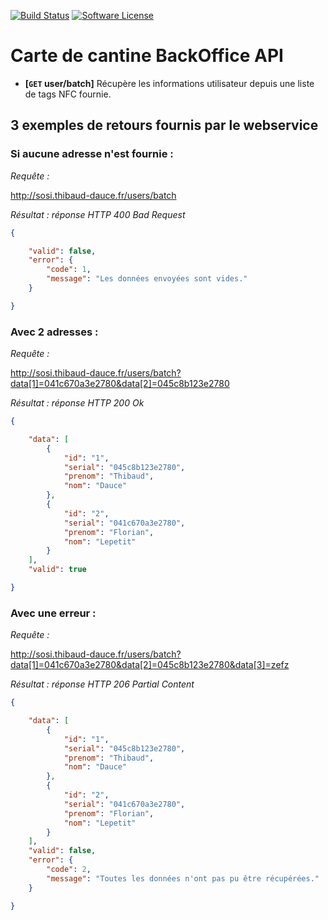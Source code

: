 [![Build Status](https://img.shields.io/travis/ThibaudDauce/SOSILeoCard/master.svg?style=flat)](https://travis-ci.org/ThibaudDauce/SOSILeoCard)
[![Software License](https://img.shields.io/badge/license-MIT-brightgreen.svg?style=flat)](LICENSE.md)

# Carte de cantine BackOffice API

- **[<code>GET</code> user/batch]** Récupère les informations utilisateur depuis une liste de tags NFC fournie.

## 3 exemples de retours fournis par le webservice

### Si aucune adresse n'est fournie :

*Requête :*

http://sosi.thibaud-dauce.fr/users/batch

*Résultat : réponse HTTP 400 Bad Request*

```json
{

    "valid": false,
    "error": {
        "code": 1,
        "message": "Les données envoyées sont vides."
    }

}
```

### Avec 2 adresses :

*Requête :*

http://sosi.thibaud-dauce.fr/users/batch?data[1]=041c670a3e2780&data[2]=045c8b123e2780

*Résultat : réponse HTTP 200 Ok*

```json
{

    "data": [
        {
            "id": "1",
            "serial": "045c8b123e2780",
            "prenom": "Thibaud",
            "nom": "Dauce"
        },
        {
            "id": "2",
            "serial": "041c670a3e2780",
            "prenom": "Florian",
            "nom": "Lepetit"
        }
    ],
    "valid": true

}
```

### Avec une erreur :

*Requête :*

http://sosi.thibaud-dauce.fr/users/batch?data[1]=041c670a3e2780&data[2]=045c8b123e2780&data[3]=zefz

*Résultat : réponse HTTP 206 Partial Content*

```json
{

    "data": [
        {
            "id": "1",
            "serial": "045c8b123e2780",
            "prenom": "Thibaud",
            "nom": "Dauce"
        },
        {
            "id": "2",
            "serial": "041c670a3e2780",
            "prenom": "Florian",
            "nom": "Lepetit"
        }
    ],
    "valid": false,
    "error": {
        "code": 2,
        "message": "Toutes les données n'ont pas pu être récupérées."
    }

}
```
